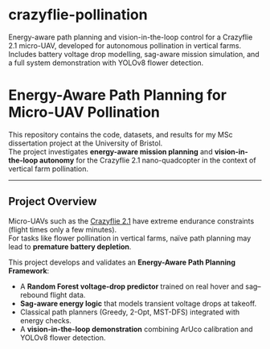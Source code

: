 # crazyflie-pollination
Energy-aware path planning and vision-in-the-loop control for a Crazyflie 2.1 micro-UAV, developed for autonomous pollination in vertical farms. Includes battery voltage drop modelling, sag-aware mission simulation, and a full system demonstration with YOLOv8 flower detection.
# Energy-Aware Path Planning for Micro-UAV Pollination

This repository contains the code, datasets, and results for my MSc dissertation project at the University of Bristol.  
The project investigates **energy-aware mission planning** and **vision-in-the-loop autonomy** for the Crazyflie 2.1 nano-quadcopter in the context of vertical farm pollination.  

---

##  Project Overview
Micro-UAVs such as the [Crazyflie 2.1](https://www.bitcraze.io/products/crazyflie-2-1/) have extreme endurance constraints (flight times only a few minutes).  
For tasks like flower pollination in vertical farms, naïve path planning may lead to **premature battery depletion**.  

This project develops and validates an **Energy-Aware Path Planning Framework**:
- A **Random Forest voltage-drop predictor** trained on real hover and sag–rebound flight data.
- **Sag-aware energy logic** that models transient voltage drops at takeoff.
- Classical path planners (Greedy, 2-Opt, MST-DFS) integrated with energy checks.
- A **vision-in-the-loop demonstration** combining ArUco calibration and YOLOv8 flower detection.
